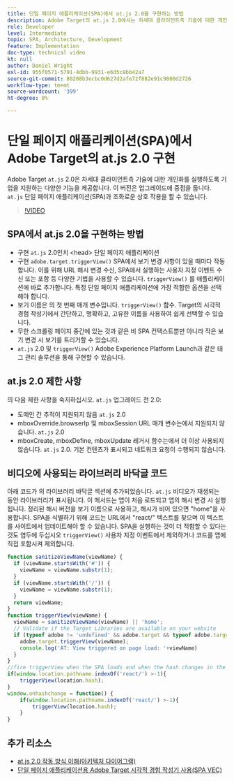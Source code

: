 ```yaml
---
title: 단일 페이지 애플리케이션(SPA)에서 at.js 2.0을 구현하는 방법
description: Adobe Target의 at.js 2.0에서는 차세대 클라이언트측 기술에 대한 개인화를 실행하도록 기업을 지원하는 다양한 기능을 제공합니다. 다음 단계에 따라 SPA(단일 페이지 애플리케이션)에서 at.js 2.0을 구현합니다.
role: Developer
level: Intermediate
topic: SPA, Architecture, Development
feature: Implementation
doc-type: technical video
kt: null
author: Daniel Wright
exl-id: 955f0571-5791-4dbb-9931-e6d5c8bb42a7
source-git-commit: 80208b3ecbc0d627d2afe72f882e91c9800d2726
workflow-type: tm+mt
source-wordcount: '399'
ht-degree: 0%

---
```


# 단일 페이지 애플리케이션(SPA)에서 Adobe Target의 at.js 2.0 구현

Adobe Target `at.js` 2.0은 차세대 클라이언트측 기술에 대한 개인화를 실행하도록 기업을 지원하는 다양한 기능을 제공합니다. 이 버전은 업그레이드에 중점을 둡니다. `at.js` 단일 페이지 애플리케이션(SPA)과 조화로운 상호 작용을 할 수 있습니다.

>[!VIDEO](https://video.tv.adobe.com/v/26248?quality=12)

## SPA에서 at.js 2.0을 구현하는 방법

* 구현 `at.js` 2.0인치 &lt;head> 단일 페이지 애플리케이션
* 구현 `adobe.target.triggerView()` SPA에서 보기 변경 사항이 있을 때마다 작동합니다. 이를 위해 URL 해시 변경 수신, SPA에서 실행하는 사용자 지정 이벤트 수신 또는 포함 등 다양한 기법을 사용할 수 있습니다. `triggerView()` 를 애플리케이션에 바로 추가합니다. 특정 단일 페이지 애플리케이션에 가장 적합한 옵션을 선택해야 합니다.
* 보기 이름은 의 첫 번째 매개 변수입니다. `triggerView()` 함수. Target의 시각적 경험 작성기에서 간단하고, 명확하고, 고유한 이름을 사용하여 쉽게 선택할 수 있습니다.
* 무한 스크롤링 페이지 중간에 있는 것과 같은 비 SPA 컨텍스트뿐만 아니라 작은 보기 변경 시 보기를 트리거할 수 있습니다.
* `at.js` 2.0 및 `triggerView()` Adobe Experience Platform Launch과 같은 태그 관리 솔루션을 통해 구현할 수 있습니다.

## at.js 2.0 제한 사항

의 다음 제한 사항을 숙지하십시오. `at.js` 업그레이드 전 2.0:

* 도메인 간 추적이 지원되지 않음 `at.js` 2.0
* mboxOverride.browserIp 및 mboxSession URL 매개 변수는에서 지원되지 않습니다. `at.js` 2.0
* mboxCreate, mboxDefine, mboxUpdate 레거시 함수는에서 더 이상 사용되지 않습니다. `at.js` 2.0. 기본 컨텐츠가 표시되고 네트워크 요청이 수행되지 않습니다.

## 비디오에 사용되는 라이브러리 바닥글 코드

아래 코드가 의 라이브러리 바닥글 섹션에 추가되었습니다. `at.js` 비디오가 재생되는 동안 라이브러리가 표시됩니다. 이 메서드는 앱이 처음 로드되고 앱의 해시 변경 시 실행됩니다. 정리된 해시 버전을 보기 이름으로 사용하고, 해시가 비어 있으면 &quot;home&quot;을 사용합니다. SPA을 식별하기 위해 코드는 URL에서 &quot;react/&quot; 텍스트를 찾으며 이 텍스트를 사이트에서 업데이트해야 할 수 있습니다. SPA을 실행하는 것이 더 적합할 수 있다는 것도 염두에 두십시오 `triggerView()` 사용자 지정 이벤트에서 제외하거나 코드를 앱에 직접 포함시켜 제외합니다.

```javascript
function sanitizeViewName(viewName) {
  if (viewName.startsWith('#')) {
    viewName = viewName.substr(1);
  }
  if (viewName.startsWith('/')) {
    viewName = viewName.substr(1);
  }
  return viewName;
}
function triggerView(viewName) {
  viewName = sanitizeViewName(viewName) || 'home';
  // Validate if the Target Libraries are available on your website
  if (typeof adobe != 'undefined' && adobe.target && typeof adobe.target.triggerView === 'function') {
    adobe.target.triggerView(viewName);
    console.log('AT: View triggered on page load: '+viewName)
  }
}
//fire triggerView when the SPA loads and when the hash changes in the SPA
if(window.location.pathname.indexOf('react/') >-1){
    triggerView(location.hash);
}
window.onhashchange = function() {
    if(window.location.pathname.indexOf('react/') >-1){
        triggerView(location.hash);
    }
}
```

## 추가 리소스

* [at.js 2.0 작동 방식 이해(아키텍처 다이어그램)](understanding-how-atjs-20-works.md)
* [단일 페이지 애플리케이션용 Adobe Target 시각적 경험 작성기 사용(SPA VEC)](../experiences/use-the-visual-experience-composer-for-single-page-applications.md)
